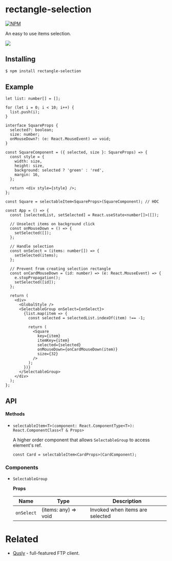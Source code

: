 # rectangle-selection

[![NPM](https://img.shields.io/npm/v/rectangle-selection.svg?style=flat-square)](https://www.npmjs.com/package/rectangle-selection)

An easy to use items selection.

![](https://i.imgur.com/ElzvfC9.jpg)

## Installing

```bash
$ npm install rectangle-selection
```

## Example

```tsx
let list: number[] = [];

for (let i = 0; i < 10; i++) {
  list.push(i);
}

interface SquareProps {
  selected?: boolean;
  size: number;
  onMouseDown?: (e: React.MouseEvent) => void;
}

const SquareComponent = ({ selected, size }: SquareProps) => {
  const style = {
    width: size,
    height: size,
    background: selected ? 'green' : 'red',
    margin: 16,
  };

  return <div style={style} />;
};

const Square = selectableItem<SquareProps>(SquareComponent); // HOC

const App = () => {
  const [selectedList, setSelected] = React.useState<number[]>([]);

  // Unselect items on background click
  const onMouseDown = () => {
    setSelected([]);
  };

  // Handle selection
  const onSelect = (items: number[]) => {
    setSelected(items);
  };

  // Prevent from creating selection rectangle
  const onCardMouseDown = (id: number) => (e: React.MouseEvent) => {
    e.stopPropagation();
    setSelected([id]);
  };

  return (
    <div>
      <GlobalStyle />
      <SelectableGroup onSelect={onSelect}>
        {list.map(item => {
          const selected = selectedList.indexOf(item) !== -1;

          return (
            <Square
              key={item}
              itemKey={item}
              selected={selected}
              onMouseDown={onCardMouseDown(item)}
              size={32}
            />
          );
        })}
      </SelectableGroup>
    </div>
  );
};
```

## API

#### Methods

- `selectableItem<T>(component: React.ComponentType<T>): React.ComponentClass<T & Props>`

  A higher order component that allows `SelectableGroup` to access element's ref.

  ```tsx
  const Card = selectableItem<CardProps>(CardComponent);
  ```

### Components

- `SelectableGroup`

  **Props**

  | Name       | Type                 | Description                     |
  | ---------- | -------------------- | ------------------------------- |
  | `onSelect` | (items: any) => void | Invoked when items are selected |

# Related

- [Qusly](https://www.github.com/qusly/qusly) - full-featured FTP client.
